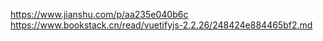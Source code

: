 https://www.jianshu.com/p/aa235e040b6c
https://www.bookstack.cn/read/vuetifyjs-2.2.26/248424e884465bf2.md